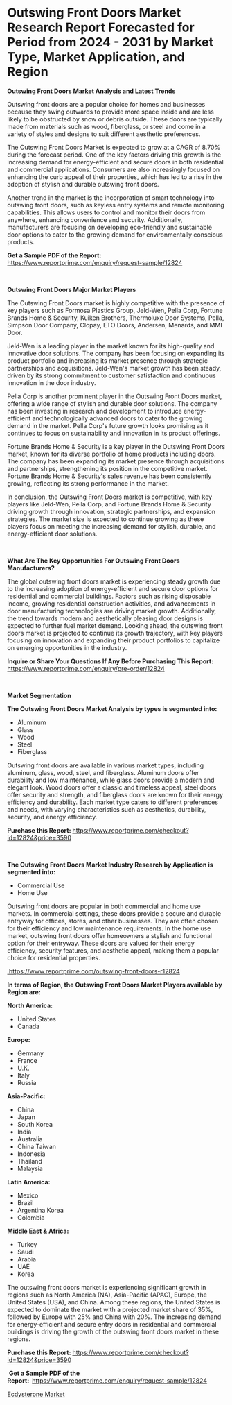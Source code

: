 <p><h1>Outswing Front Doors Market Research Report Forecasted for Period from 2024 -  2031 by Market Type, Market Application, and Region</h1></p><p><strong>Outswing Front Doors Market Analysis and Latest Trends</strong></p>
<p><p>Outswing front doors are a popular choice for homes and businesses because they swing outwards to provide more space inside and are less likely to be obstructed by snow or debris outside. These doors are typically made from materials such as wood, fiberglass, or steel and come in a variety of styles and designs to suit different aesthetic preferences.</p><p>The Outswing Front Doors Market is expected to grow at a CAGR of 8.70% during the forecast period. One of the key factors driving this growth is the increasing demand for energy-efficient and secure doors in both residential and commercial applications. Consumers are also increasingly focused on enhancing the curb appeal of their properties, which has led to a rise in the adoption of stylish and durable outswing front doors.</p><p>Another trend in the market is the incorporation of smart technology into outswing front doors, such as keyless entry systems and remote monitoring capabilities. This allows users to control and monitor their doors from anywhere, enhancing convenience and security. Additionally, manufacturers are focusing on developing eco-friendly and sustainable door options to cater to the growing demand for environmentally conscious products.</p></p>
<p><strong>Get a Sample PDF of the Report:&nbsp;</strong> <a href="https://www.reportprime.com/enquiry/request-sample/12824">https://www.reportprime.com/enquiry/request-sample/12824</a></p>
<p>&nbsp;</p>
<p><strong>Outswing Front Doors Major Market Players</strong></p>
<p><p>The Outswing Front Doors market is highly competitive with the presence of key players such as Formosa Plastics Group, Jeld-Wen, Pella Corp, Fortune Brands Home & Security, Kuiken Brothers, Thermoluxe Door Systems, Pella, Simpson Door Company, Clopay, ETO Doors, Andersen, Menards, and MMI Door. </p><p>Jeld-Wen is a leading player in the market known for its high-quality and innovative door solutions. The company has been focusing on expanding its product portfolio and increasing its market presence through strategic partnerships and acquisitions. Jeld-Wen's market growth has been steady, driven by its strong commitment to customer satisfaction and continuous innovation in the door industry.</p><p>Pella Corp is another prominent player in the Outswing Front Doors market, offering a wide range of stylish and durable door solutions. The company has been investing in research and development to introduce energy-efficient and technologically advanced doors to cater to the growing demand in the market. Pella Corp's future growth looks promising as it continues to focus on sustainability and innovation in its product offerings.</p><p>Fortune Brands Home & Security is a key player in the Outswing Front Doors market, known for its diverse portfolio of home products including doors. The company has been expanding its market presence through acquisitions and partnerships, strengthening its position in the competitive market. Fortune Brands Home & Security's sales revenue has been consistently growing, reflecting its strong performance in the market.</p><p>In conclusion, the Outswing Front Doors market is competitive, with key players like Jeld-Wen, Pella Corp, and Fortune Brands Home & Security driving growth through innovation, strategic partnerships, and expansion strategies. The market size is expected to continue growing as these players focus on meeting the increasing demand for stylish, durable, and energy-efficient door solutions.</p></p>
<p>&nbsp;</p>
<p><strong>What Are The Key Opportunities For Outswing Front Doors Manufacturers?</strong></p>
<p><p>The global outswing front doors market is experiencing steady growth due to the increasing adoption of energy-efficient and secure door options for residential and commercial buildings. Factors such as rising disposable income, growing residential construction activities, and advancements in door manufacturing technologies are driving market growth. Additionally, the trend towards modern and aesthetically pleasing door designs is expected to further fuel market demand. Looking ahead, the outswing front doors market is projected to continue its growth trajectory, with key players focusing on innovation and expanding their product portfolios to capitalize on emerging opportunities in the industry.</p></p>
<p><strong>Inquire or Share Your Questions If Any Before Purchasing This Report:</strong> <a href="https://www.reportprime.com/enquiry/pre-order/12824">https://www.reportprime.com/enquiry/pre-order/12824</a></p>
<p>&nbsp;</p>
<p><strong>Market Segmentation</strong></p>
<p><strong>The Outswing Front Doors Market Analysis by types is segmented into:</strong></p>
<p><ul><li>Aluminum</li><li>Glass</li><li>Wood</li><li>Steel</li><li>Fiberglass</li></ul></p>
<p><p>Outswing front doors are available in various market types, including aluminum, glass, wood, steel, and fiberglass. Aluminum doors offer durability and low maintenance, while glass doors provide a modern and elegant look. Wood doors offer a classic and timeless appeal, steel doors offer security and strength, and fiberglass doors are known for their energy efficiency and durability. Each market type caters to different preferences and needs, with varying characteristics such as aesthetics, durability, security, and energy efficiency.</p></p>
<p><strong>Purchase this Report:&nbsp;</strong><a href="https://www.reportprime.com/checkout?id=12824&price=3590">https://www.reportprime.com/checkout?id=12824&price=3590</a></p>
<p>&nbsp;</p>
<p><strong>The Outswing Front Doors Market Industry Research by Application is segmented into:</strong></p>
<p><ul><li>Commercial Use</li><li>Home Use</li></ul></p>
<p><p>Outswing front doors are popular in both commercial and home use markets. In commercial settings, these doors provide a secure and durable entryway for offices, stores, and other businesses. They are often chosen for their efficiency and low maintenance requirements. In the home use market, outswing front doors offer homeowners a stylish and functional option for their entryway. These doors are valued for their energy efficiency, security features, and aesthetic appeal, making them a popular choice for residential properties.</p></p>
<p><a href="https://www.reportprime.com/outswing-front-doors-r12824">&nbsp;https://www.reportprime.com/outswing-front-doors-r12824</a></p>
<p><strong>In terms of Region, the Outswing Front Doors Market Players available by Region are:</strong></p>
<p>
    <p> <strong> North America: </strong>
        <ul>
            <li>United States</li>
            <li>Canada</li>
        </ul>
        </p> 
    <p> <strong> Europe: </strong>
        <ul>
            <li>Germany</li>
            <li>France</li>
            <li>U.K.</li>
            <li>Italy</li>
            <li>Russia</li>
        </ul>
        </p> 
    <p> <strong> Asia-Pacific: </strong>
        <ul>
            <li>China</li>
            <li>Japan</li>
            <li>South Korea</li>
            <li>India</li>
            <li>Australia</li>
            <li>China Taiwan</li>
            <li>Indonesia</li>
            <li>Thailand</li>
            <li>Malaysia</li>
        </ul>
        </p> 
    <p> <strong> Latin America: </strong>
        <ul>
            <li>Mexico</li>
            <li>Brazil</li>
            <li>Argentina Korea</li>
            <li>Colombia</li>
        </ul>
        </p> 
    <p> <strong> Middle East & Africa: </strong>
        <ul>
            <li>Turkey</li>
            <li>Saudi</li>
            <li>Arabia</li>
            <li>UAE</li>
            <li>Korea</li>
        </ul>
    </p>
    </p>
<p><p>The outswing front doors market is experiencing significant growth in regions such as North America (NA), Asia-Pacific (APAC), Europe, the United States (USA), and China. Among these regions, the United States is expected to dominate the market with a projected market share of 35%, followed by Europe with 25% and China with 20%. The increasing demand for energy-efficient and secure entry doors in residential and commercial buildings is driving the growth of the outswing front doors market in these regions.</p></p>
<p><strong>Purchase this Report: </strong><a href="https://www.reportprime.com/checkout?id=12824&price=3590">https://www.reportprime.com/checkout?id=12824&price=3590</a></p>
<p>&nbsp;<strong>Get a Sample PDF of the Report:&nbsp;&nbsp;</strong><a href="https://www.reportprime.com/enquiry/request-sample/12824">https://www.reportprime.com/enquiry/request-sample/12824</a></p>
<p><strong></strong></p>
<p><p><a href="https://eight-handstand-8fb.notion.site/Ecdysterone-Market-Size-Focuses-on-Market-Dynamics-In-Depth-Analysis-and-Future-Projections-of-its--bd232acad95d47ebaa1022ee06ba831d">Ecdysterone Market</a></p></p>